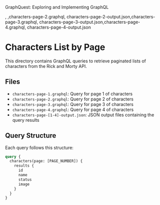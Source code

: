 GraphQuest: Exploring and Implementing GraphQL

, ,characters-page-2.graphql, characters-page-2-output.json,characters-page-3.graphql, characters-page-3-output.json,characters-page-4.graphql, characters-page-4-output.json

# Characters List by Page

This directory contains GraphQL queries to retrieve paginated lists of characters from the Rick and Morty API.

## Files

- `characters-page-1.graphql`: Query for page 1 of characters
- `characters-page-2.graphql`: Query for page 2 of characters
- `characters-page-3.graphql`: Query for page 3 of characters
- `characters-page-4.graphql`: Query for page 4 of characters
- `characters-page-[1-4]-output.json`: JSON output files containing the query results

## Query Structure

Each query follows this structure:

```graphql
query {
  characters(page: [PAGE_NUMBER]) {
    results {
      id
      name
      status
      image
    }
  }
}
```
